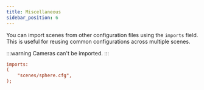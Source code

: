 ```yaml
---
title: Miscellaneous
sidebar_position: 6
---
```


You can import scenes from other configuration files using the `imports` field. This is useful for reusing common configurations across multiple scenes.

:::warning
Cameras can't be imported.
:::

```cfg title="Miscellaneous configuration example"
imports:
(
    "scenes/sphere.cfg",
);
```
